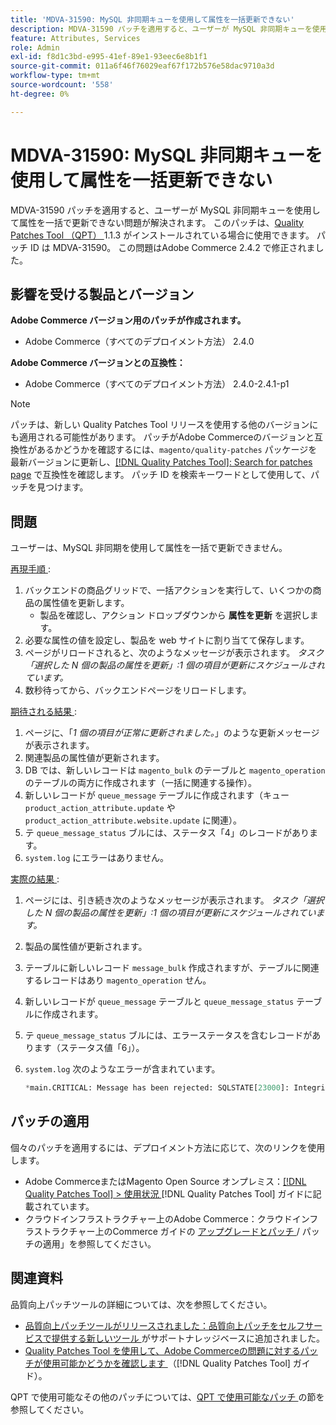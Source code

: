 ```yaml
---
title: 'MDVA-31590: MySQL 非同期キューを使用して属性を一括更新できない'
description: MDVA-31590 パッチを適用すると、ユーザーが MySQL 非同期キューを使用して属性を一括で更新できない問題が解決されます。 このパッチは、[Quality Patches Tool （QPT） ] （https://experienceleague.adobe.com/en/docs/commerce-operations/tools/quality-patches-tool/quality-patches-tool-to-self-serve-quality-patches） 1.1.3 がインストールされている場合に利用できます。 パッチ ID は MDVA-31590。 この問題はAdobe Commerce 2.4.2 で修正されました。
feature: Attributes, Services
role: Admin
exl-id: f8d1c3bd-e995-41ef-89e1-93eec6e8b1f1
source-git-commit: 011a6f46f76029eaf67f172b576e58dac9710a3d
workflow-type: tm+mt
source-wordcount: '558'
ht-degree: 0%

---
```


# MDVA-31590: MySQL 非同期キューを使用して属性を一括更新できない

MDVA-31590 パッチを適用すると、ユーザーが MySQL 非同期キューを使用して属性を一括で更新できない問題が解決されます。 このパッチは、[Quality Patches Tool （QPT） ](https://experienceleague.adobe.com/en/docs/commerce-operations/tools/quality-patches-tool/quality-patches-tool-to-self-serve-quality-patches)1.1.3 がインストールされている場合に使用できます。 パッチ ID は MDVA-31590。 この問題はAdobe Commerce 2.4.2 で修正されました。

## 影響を受ける製品とバージョン

**Adobe Commerce バージョン用のパッチが作成されます。**

* Adobe Commerce（すべてのデプロイメント方法） 2.4.0

**Adobe Commerce バージョンとの互換性：**

* Adobe Commerce（すべてのデプロイメント方法） 2.4.0-2.4.1-p1

>[!NOTE]
>
>パッチは、新しい Quality Patches Tool リリースを使用する他のバージョンにも適用される可能性があります。 パッチがAdobe Commerceのバージョンと互換性があるかどうかを確認するには、`magento/quality-patches` パッケージを最新バージョンに更新し、[[!DNL Quality Patches Tool]: Search for patches page](https://experienceleague.adobe.com/en/docs/commerce-operations/tools/quality-patches-tool/quality-patches-tool-to-self-serve-quality-patches) で互換性を確認します。 パッチ ID を検索キーワードとして使用して、パッチを見つけます。

## 問題

ユーザーは、MySQL 非同期を使用して属性を一括で更新できません。

<u> 再現手順 </u>:

1. バックエンドの商品グリッドで、一括アクションを実行して、いくつかの商品の属性値を更新します。
   * 製品を確認し、アクション ドロップダウンから **属性を更新** を選択します。
1. 必要な属性の値を設定し、製品を web サイトに割り当てて保存します。
1. ページがリロードされると、次のようなメッセージが表示されます。
   *タスク「選択した N 個の製品の属性を更新」:1 個の項目が更新にスケジュールされています。*
1. 数秒待ってから、バックエンドページをリロードします。

<u> 期待される結果 </u>:

1. ページに、「*1 個の項目が正常に更新されました。*」のような更新メッセージが表示されます。
1. 関連製品の属性値が更新されます。
1. DB では、新しいレコードは `magento_bulk` のテーブルと `magento_operation` のテーブルの両方に作成されます（一括に関連する操作）。
1. 新しいレコードが `queue_message` テーブルに作成されます（キュー `product_action_attribute.update` や `product_action_attribute.website.update` に関連）。
1. テ `queue_message_status` ブルには、ステータス「4」のレコードがあります。
1. `system.log` にエラーはありません。

<u> 実際の結果 </u>:

1. ページには、引き続き次のようなメッセージが表示されます。
   *タスク「選択した N 個の製品の属性を更新」:1 個の項目が更新にスケジュールされています。*
1. 製品の属性値が更新されます。
1. テーブルに新しいレコード `message_bulk` 作成されますが、テーブルに関連するレコードはあり `magento_operation` せん。
1. 新しいレコードが `queue_message` テーブルと `queue_message_status` テーブルに作成されます。
1. テ `queue_message_status` ブルには、エラーステータスを含むレコードがあります（ステータス値「6」）。
1. `system.log` 次のようなエラーが含まれています。

   ```sql
   *main.CRITICAL: Message has been rejected: SQLSTATE[23000]: Integrity constraint violation: 1048 Column 'operation_key' cannot be null, query was: INSERT INTO {{magento_operation}} ({{id}}, {{bulk_uuid}}, {{topic_name}}, {{serialized_data}}, {{result_serialized_data}}, {{status}}, {{error_code}}, {{result_message}}, {{operation_key}}) VALUES (?, ?, ?, ?, ?, ?, ?, ?, ?) [] []*
   ```

## パッチの適用

個々のパッチを適用するには、デプロイメント方法に応じて、次のリンクを使用します。

* Adobe CommerceまたはMagento Open Source オンプレミス：[[!DNL Quality Patches Tool] > 使用状況 ](/help/tools/quality-patches-tool/usage.md) [!DNL Quality Patches Tool] ガイドに記載されています。
* クラウドインフラストラクチャー上のAdobe Commerce：クラウドインフラストラクチャー上のCommerce ガイドの [ アップグレードとパッチ ](https://experienceleague.adobe.com/docs/commerce-cloud-service/user-guide/develop/upgrade/apply-patches.html)/ パッチの適用」を参照してください。

## 関連資料

品質向上パッチツールの詳細については、次を参照してください。

* [ 品質向上パッチツールがリリースされました：品質向上パッチをセルフサービスで提供する新しいツール ](https://experienceleague.adobe.com/en/docs/commerce-operations/tools/quality-patches-tool/quality-patches-tool-to-self-serve-quality-patches) がサポートナレッジベースに追加されました。
* [Quality Patches Tool を使用して、Adobe Commerceの問題に対するパッチが使用可能かどうかを確認します ](/help/tools/quality-patches-tool/patches-available-in-qpt/check-patch-for-magento-issue-with-magento-quality-patches.md) （[!DNL Quality Patches Tool] ガイド）。

QPT で使用可能なその他のパッチについては、[QPT で使用可能なパッチ ](https://support.magento.com/hc/en-us/sections/360010506631-Patches-available-in-MQP-tool-) の節を参照してください。
